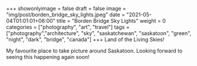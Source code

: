 +++
showonlyimage = false
draft = false
image = "img/post/borden_bridge_sky_lights.jpeg"
date = "2021-05-04T01:01:01+06:00"
title = "Borden Bridge Sky Lights"
weight = 0
categories = ["photography", "art", "travel"]
tags = ["photography","architecture", "sky", "saskatchewan", "saskatoon", "green", "night", "dark", "bridge", "canada"]
+++
Land of the Living Skies!
<!--more-->
My favourite place to take picture around Saskatoon. Looking forward to seeing this happening again soon!